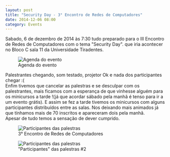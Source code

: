 ```yaml
---
layout: post
title: "Security Day - 3° Encontro de Redes de Computadores"
date: 2014-12-06 08:00
category: Events
---
```


<p id="txt-post">
    Sabado, 6 de dezembro de 2014 às 7:30 tudo preparado para o III Encontro de Redes de Computadores com o tema "Security Day". que iria acontecer no Bloco C sala 11 da Universidade Tiradentes.
</p>


<figure>
    <img src="http://rafaeltavares.co/public/img/posts/3-encontro-redes.png" alt="Agenda do evento">
    <figcaption>
        Agenda do evento
    </figcaption>
</figure>


<p id="txt-post">
  Palestrantes chegando, som testado, projetor Ok e nada dos participantes chegar :(
   <br/>
    Enfim tivemos que cancelar as palestras e se desculpar com os palestrantes, mais ficamos com a esperança de que vinhesse alguém para os minicursos a tarde !(já que acordar sábado pela manhã é tenso para ir a um evento grátis). E assim se fez a tarde tivemos os minicursos com alguns participantes distribuídos entre as salas. Nos deixando mais animados já que tínhamos mais de 70 inscritos e apareceram dois pela manhã.
    <br/>
    Apesar de tudo temos a sensação de dever cumprido.
</p>

<figure>
    <img src="http://rafaeltavares.co/public/img/posts/3-encontro-redes-palestras%20(1).jpg" alt="Participantes das palestras">
     <figcaption>
        3° Encontro de Redes de Computadores
    </figcaption>
</figure>
<figure>
    <img src="http://rafaeltavares.co/public/img/posts/3-encontro-redes-palestras%20(2).jpg" alt="Participantes das palestras">
    <figcaption>
        "Participantes" das palestras #2
    </figcaption>
</figure>